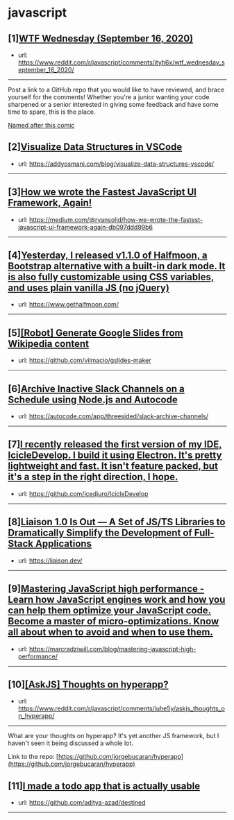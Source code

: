 # javascript
## [1][WTF Wednesday (September 16, 2020)](https://www.reddit.com/r/javascript/comments/ityh6x/wtf_wednesday_september_16_2020/)
- url: https://www.reddit.com/r/javascript/comments/ityh6x/wtf_wednesday_september_16_2020/
---
Post a link to a GitHub repo that you would like to have reviewed, and brace yourself for the comments!
Whether you're a junior wanting your code sharpened or a senior interested in giving some feedback and have some time to spare, 
this is the place.

[Named after this comic](https://davidwalsh.name/demo/code-review.png)
## [2][Visualize Data Structures in VSCode](https://www.reddit.com/r/javascript/comments/iv1ksi/visualize_data_structures_in_vscode/)
- url: https://addyosmani.com/blog/visualize-data-structures-vscode/
---

## [3][How we wrote the Fastest JavaScript UI Framework, Again!](https://www.reddit.com/r/javascript/comments/iv376z/how_we_wrote_the_fastest_javascript_ui_framework/)
- url: https://medium.com/@ryansolid/how-we-wrote-the-fastest-javascript-ui-framework-again-db097ddd99b6
---

## [4][Yesterday, I released v1.1.0 of Halfmoon, a Bootstrap alternative with a built-in dark mode. It is also fully customizable using CSS variables, and uses plain vanilla JS (no jQuery)](https://www.reddit.com/r/javascript/comments/iul1qb/yesterday_i_released_v110_of_halfmoon_a_bootstrap/)
- url: https://www.gethalfmoon.com/
---

## [5][[Robot] Generate Google Slides from Wikipedia content](https://www.reddit.com/r/javascript/comments/iv4okp/robot_generate_google_slides_from_wikipedia/)
- url: https://github.com/vilmacio/gslides-maker
---

## [6][Archive Inactive Slack Channels on a Schedule using Node.js and Autocode](https://www.reddit.com/r/javascript/comments/iv1bbp/archive_inactive_slack_channels_on_a_schedule/)
- url: https://autocode.com/app/threesided/slack-archive-channels/
---

## [7][I recently released the first version of my IDE, IcicleDevelop. I build it using Electron. It's pretty lightweight and fast. It isn't feature packed, but it's a step in the right direction, I hope.](https://www.reddit.com/r/javascript/comments/iuxr3u/i_recently_released_the_first_version_of_my_ide/)
- url: https://github.com/icedjuro/IcicleDevelop
---

## [8][Liaison 1.0 Is Out — A Set of JS/TS Libraries to Dramatically Simplify the Development of Full-Stack Applications](https://www.reddit.com/r/javascript/comments/iv5rfg/liaison_10_is_out_a_set_of_jsts_libraries_to/)
- url: https://liaison.dev/
---

## [9][Mastering JavaScript high performance - Learn how JavaScript engines work and how you can help them optimize your JavaScript code. Become a master of micro-optimizations. Know all about when to avoid and when to use them.](https://www.reddit.com/r/javascript/comments/iuiyft/mastering_javascript_high_performance_learn_how/)
- url: https://marcradziwill.com/blog/mastering-javascript-high-performance/
---

## [10][[AskJS] Thoughts on hyperapp?](https://www.reddit.com/r/javascript/comments/iuhe5y/askjs_thoughts_on_hyperapp/)
- url: https://www.reddit.com/r/javascript/comments/iuhe5y/askjs_thoughts_on_hyperapp/
---
What are your thoughts on hyperapp? It's yet another JS framework, but I haven't seen it being discussed a whole lot.

Link to the repo: [https://github.com/jorgebucaran/hyperapp](https://github.com/jorgebucaran/hyperapp)
## [11][I made a todo app that is actually usable](https://www.reddit.com/r/javascript/comments/iuxw9y/i_made_a_todo_app_that_is_actually_usable/)
- url: https://github.com/aditya-azad/destined
---

